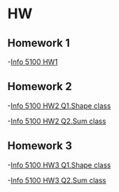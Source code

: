 # HW

## Homework 1
-[Info 5100 HW1](https://github.com/ShuxinLi05/HW/blob/main/ShuxinLi_INFO5100_HW1/src/com/company/Main.java)

## Homework 2
-[Info 5100 HW2 Q1.Shape class](https://github.com/ShuxinLi05/HW/tree/main/hw2_shape/src/com/company)

-[Info 5100 HW2 Q2.Sum class ](https://github.com/ShuxinLi05/HW/tree/main/hw2_sum/src/com/company)

## Homework 3
-[Info 5100 HW3 Q1.Shape class]()

-[Info 5100 HW3 Q2.Sum class ]()
